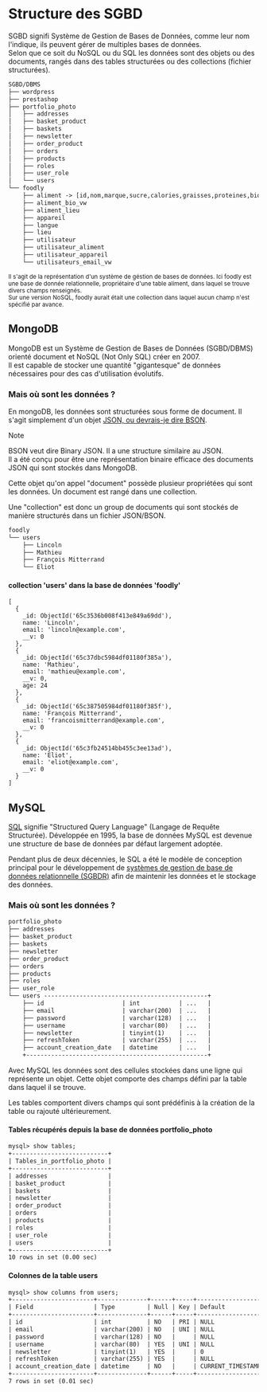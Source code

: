 # Structure des SGBD

SGBD signifi Système de Gestion de Bases de Données, comme leur nom l'indique, ils peuvent gérer de multiples bases de données.  
Selon que ce soit du NoSQL ou du SQL les données sont des objets ou des documents, rangés dans des tables structurées ou des collections (fichier structurées).

```txt
SGBD/DBMS
├── wordpress
├── prestashop
├── portfolio_photo
│   ├── addresses
│   ├── basket_product
│   ├── baskets
│   ├── newsletter   
│   ├── order_product
│   ├── orders
│   ├── products
│   ├── roles
│   ├── user_role
│   └── users
└── foodly
    ├── aliment -> [id,nom,marque,sucre,calories,graisses,proteines,bio]
    ├── aliment_bio_vw
    ├── aliment_lieu
    ├── appareil   
    ├── langue
    ├── lieu
    ├── utilisateur
    ├── utilisateur_aliment
    ├── utilisateur_appareil
    └── utilisateurs_email_vw
```
<sub>Il s'agit de la représentation d'un système de géstion de bases de données. Ici foodly est une base de donnée relationnelle, propriétaire d'une table aliment, dans laquel se trouve divers champs renseignés.</sub>  
<sub>Sur une version NoSQL, foodly aurait était une collection dans laquel aucun champ n'est spécifié par avance.</sub>

## MongoDB

MongoDB est un Système de Gestion de Bases de Données (SGBD/DBMS) orienté document et NoSQL (Not Only SQL) créer en 2007.  
Il est capable de stocker une quantité "gigantesque" de données nécessaires pour des cas d'utilisation évolutifs.

### Mais où sont les données ?

En mongoDB, les données sont structurées sous forme de document. Il s'agit simplement d'un objet [JSON, ou devrais-je dire BSON](https://www.mongodb.com/json-and-bson).

> [!NOTE]
> BSON veut dire Binary JSON. Il a une structure similaire au JSON.  
> Il a été conçu pour être une représentation binaire efficace des documents JSON qui sont stockés dans MongoDB.

Cette objet qu'on appel "document" possède plusieur propriétées qui sont les données. Un document est rangé dans une collection.

Une "collection" est donc un group de documents qui sont stockés de manière structurés dans un fichier JSON/BSON.

```txt
foodly
└── users
    ├── Lincoln
    ├── Mathieu
    ├── François Mitterrand
    └── Eliot
```

#### collection 'users' dans la base de données 'foodly'

```BSON
[
  {
    _id: ObjectId('65c3536b008f413e849a69dd'),
    name: 'Lincoln',
    email: 'lincoln@example.com',
    __v: 0
  },
  {
    _id: ObjectId('65c37dbc5984df01180f385a'),
    name: 'Mathieu',
    email: 'mathieu@example.com',
    __v: 0,
    age: 24
  },
  {
    _id: ObjectId('65c387505984df01180f385f'),
    name: 'François Mitterrand',
    email: 'francoismitterrand@example.com',
    __v: 0
  },
  {
    _id: ObjectId('65c3fb24514bb455c3ee13ad'),
    name: 'Eliot',
    email: 'eliot@example.com',
    __v: 0
  }
]
```


## MySQL

[SQL](https://www.ibm.com/cloud/blog/sql-vs-nosql) signifie "Structured Query Language" (Langage de Requête Structurée). Développée en 1995, la base de données MySQL est devenue une structure de base de données par défaut largement adoptée.

Pendant plus de deux décennies, le SQL a été le modèle de conception principal pour le développement de [systèmes de gestion de base de données relationnelle (SGBDR)](https://www.ibm.com/cloud/learn/relational-databases) afin de maintenir les données et le stockage des données.

### Mais où sont les données ?

```txt
portfolio_photo
├── addresses
├── basket_product
├── baskets
├── newsletter
├── order_product
├── orders
├── products
├── roles
├── user_role
└── users ----------------------------------------------+
    ├── id                      | int           | ...   |
    ├── email                   | varchar(200)  | ...   |
    ├── password                | varchar(128)  | ...   |
    ├── username                | varchar(80)   | ...   |
    ├── newsletter              | tinyint(1)    | ...   |
    ├── refreshToken            | varchar(255)  | ...   |
    ├── account_creation_date   | datetime      | ...   |
    +---------------------------------------------------+
```

Avec MySQL les données sont des cellules stockées dans une ligne qui représente un objet. Cette objet comporte des champs défini par la table dans laquel il se trouve.

Les tables comportent divers champs qui sont prédéfinis à la création de la table ou rajouté ultérieurement.

#### Tables récupérés depuis la base de données portfolio_photo

```txt
mysql> show tables;
+---------------------------+
| Tables_in_portfolio_photo |
+---------------------------+
| addresses                 |
| basket_product            |
| baskets                   |
| newsletter                |
| order_product             |
| orders                    |
| products                  |
| roles                     |
| user_role                 |
| users                     |
+---------------------------+
10 rows in set (0.00 sec)
```
#### Colonnes de la table users

```txt
mysql> show columns from users;
+-----------------------+--------------+------+-----+-------------------+-------------------+
| Field                 | Type         | Null | Key | Default           | Extra             |
+-----------------------+--------------+------+-----+-------------------+-------------------+
| id                    | int          | NO   | PRI | NULL              | auto_increment    |
| email                 | varchar(200) | NO   | UNI | NULL              |                   |
| password              | varchar(128) | NO   |     | NULL              |                   |
| username              | varchar(80)  | YES  | UNI | NULL              |                   |
| newsletter            | tinyint(1)   | YES  |     | 0                 |                   |
| refreshToken          | varchar(255) | YES  |     | NULL              |                   |
| account_creation_date | datetime     | NO   |     | CURRENT_TIMESTAMP | DEFAULT_GENERATED |
+-----------------------+--------------+------+-----+-------------------+-------------------+
7 rows in set (0.01 sec)
```
